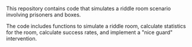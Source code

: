 This repository contains code that simulates a riddle room scenario involving prisoners and boxes.

The code includes functions to simulate a riddle room, calculate statistics for the room, calculate success rates, and implement a "nice guard" intervention.
